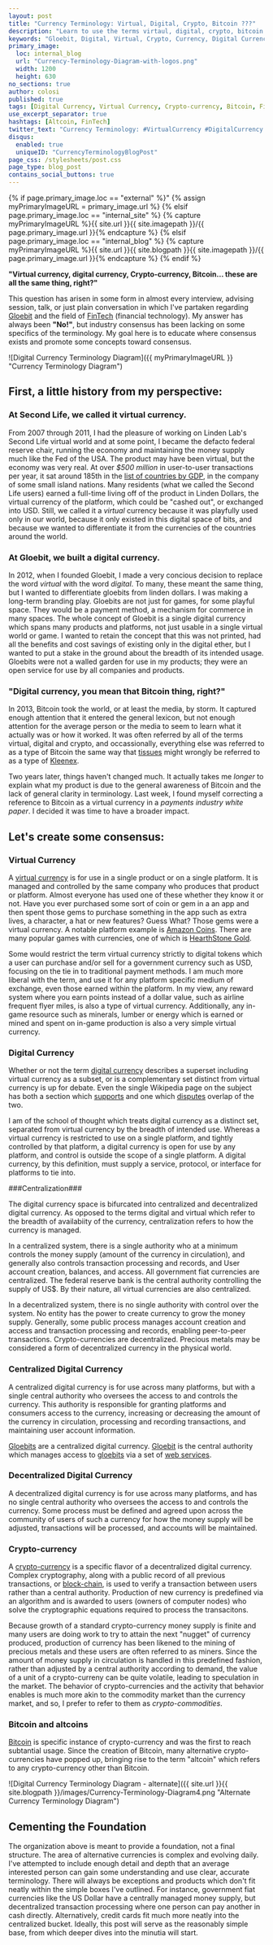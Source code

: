 ```yaml
---
layout: post
title: "Currency Terminology: Virtual, Digital, Crypto, Bitcoin ???"
description: "Learn to use the terms virtaul, digital, crypto, bitcoin and more accurately when discussing Digital Currency and FinTech with this primer driving consensus on foundational base vocabulary."
keywords: "Gloebit, Digital, Virtual, Crypto, Currency, Digital Currency, Virtual Currency, Crypto-currency, Cryptocurrency, Commodity, Crypto-commodity, Cryptocommodity, Bitcoin, Altcoins, FinTech, Centralization, Centralized, Decentralized, Centralized Digital Currency, Decentralized Digital Currency, Second Life, Linden Lab, Linden Dollar, Fed, Money Supply, Consensus, Accuracy, Foundation, Base, Token, Digital Token"
primary_image:
  loc: internal_blog
  url: "Currency-Terminology-Diagram-with-logos.png"
  width: 1200
  height: 630
no_sections: true
author: colosi
published: true
tags: [Digital Currency, Virtual Currency, Crypto-currency, Bitcoin, FinTech]
use_excerpt_separator: true
hashtags: [Altcoin, FinTech]
twitter_text: "Currency Terminology: #VirtualCurrency #DigitalCurrency #CryptoCurrency #Bitcoin ???"
disqus:
  enabled: true
  uniqueID: "CurrencyTerminologyBlogPost"
page_css: /stylesheets/post.css
page_type: blog_post
contains_social_buttons: true
---
```

{% if page.primary_image.loc == "external" %}"
  {% assign myPrimaryImageURL = primary_image.url %}
{% elsif page.primary_image.loc == "internal_site" %}
  {% capture myPrimaryImageURL %}{{ site.url }}{{ site.imagepath }}/{{ page.primary_image.url }}{% endcapture %}
{% elsif page.primary_image.loc == "internal_blog" %}
  {% capture myPrimaryImageURL %}{{ site.url }}{{ site.blogpath }}{{ site.imagepath }}/{{ page.primary_image.url }}{% endcapture %}
{% endif %}

**"Virtual currency, digital currency, Crypto-currency, Bitcoin... these are all the same thing, right?"**

This question has arisen in some form in almost every interview, advising session, talk, or just plain conversation in which I've partaken regarding [Gloebit](https://www.gloebit.com/) and the field of [FinTech](http://en.wikipedia.org/wiki/Financial_technology) (financial technology).  My answer has always been **"No!"**, but industry consensus has been lacking on some specifics of the terminology.  My goal here is to educate where consensus exists and promote some concepts toward consensus.

<!--end_excerpt-->

![Digital Currency Terminology Diagram]({{ myPrimaryImageURL }} "Currency Terminology Diagram")

## First, a little history from my perspective: ##

### At Second Life, we called it virtual currency. ###

From 2007 through 2011, I had the pleasure of working on Linden Lab's Second Life virtual world and at some point, I became the defacto federal reserve chair, running the economy and maintaining the money supply much like the Fed of the USA.  The product may have been virtual, but the economy was very real.  At over *$500 million* in user-to-user transactions per year, it sat around 185th in the [list of countries by GDP](http://en.wikipedia.org/wiki/List_of_countries_by_GDP_%28nominal%29#Lists), in the company of some small island nations.  Many residents (what we called the Second Life users) earned a full-time living off of the product in Linden Dollars, the virtual currency of the platform, which could be "cashed out", or exchanged into USD.  Still, we called it a _virtual_ currency because it was playfully used only in our world, because it only existed in this digital space of bits, and because we wanted to differentiate it from the currencies of the countries around the world.

### At Gloebit, we built a digital currency. ###

In 2012, when I founded Gloebit, I made a very concious decision to replace the word _virtual_ with the word _digital_.  To many, these meant the same thing, but I wanted to differentiate gloebits from linden dollars.  I was making a long-term branding play.  Gloebits are not just for games, for some playful space.  They would be a payment method, a mechanism for commerce in many spaces.  The whole concept of Gloebit is a single digital currency which spans many products and platforms, not just usable in a single virtual world or game.  I wanted to retain the concept that this was not printed, had all the benefits and cost savings of existing only in the digital ether, but I wanted to put a stake in the ground about the breadth of its intended usage.  Gloebits were not a walled garden for use in my products; they were an open service for use by all companies and products.

### "Digital currency, you mean that Bitcoin thing, right?" ###

In 2013, Bitcoin took the world, or at least the media, by storm.  It captured enough attention that it entered the general lexicon, but not enough attention for the average person or the media to seem to learn what it actually was or how it worked.  It was often referred by all of the terms virtual, digital and crypto, and occassionally, everything else was referred to as a type of Bitcoin the same way that [tissues](https://en.wikipedia.org/wiki/Facial_tissue) might wrongly be referred to as a type of [Kleenex](https://www.kleenex.com/).

Two years later, things haven't changed much.  It actually takes me _longer_ to explain what my product is due to the general awareness of Bitcoin and the lack of general clarity in terminology.  Last week, I found myself correcting a reference to Bitcoin as a virtual currency in a _payments industry white paper_.  I decided it was time to have a broader impact.

## Let's create some consensus: ##

### Virtual Currency ###

A [virtual currency](http://en.wikipedia.org/wiki/Virtual_currency) is for use in a single product or on a single platform.  It is managed and controlled by the same company who produces that product or platform.   Almost everyone has used one of these whether they know it or not.  Have you ever purchased some sort of coin or gem in a an app and then spent those gems to purchase something in the app such as extra lives, a character, a hat or new features?  Guess What?  Those gems were a virtual currency.  A notable platform example is [Amazon Coins](http://www.amazon.com/gp/feature.html?docId=1001166401).  There are many popular games with currencies, one of which is [HearthStone Gold](http://hearthstone.gamepedia.com/Gold).

Some would restrict the term virtual currency strictly to digital tokens which a user can purchase and/or sell for a government currency such as USD, focusing on the tie in to traditional payment methods.  I am much more liberal with the term, and use it for any platform specific medium of exchange, even those earned within the platform.  In my view, any reward system where you earn points instead of a dollar value, such as airline frequent flyer miles, is also a type of virtual currency.  Additionally, any in-game resource such as minerals, lumber or energy which is earned or mined and spent on in-game production is also a very simple virtual currency.

### Digital Currency ###

Whether or not the term [digital currency](https://en.wikipedia.org/wiki/Digital_currency) describes a superset including virtual currency as a subset, or is a complementary set distinct from virtual currency is up for debate.  Even the single Wikipedia page on the subject has both a section which [supports](https://en.wikipedia.org/wiki/Digital_currency#Definition) and one which [disputes](https://en.wikipedia.org/wiki/Digital_currency#Digital_versus_virtual_currency) overlap of the two.  

I am of the school of thought which treats digital currency as a distinct set, separated from virtual currency by the breadth of intended use.  Whereas a virtual currency is restricted to use on a single platform, and tightly controlled by that platform, a digital currency is open for use by any platform, and control is outside the scope of a single platform.  A digital currency, by this definition, must supply a service, protocol, or interface for platforms to tie into.

###Centralization###

The digital currency space is bifurcated into centralized and decentralized digital currency.  As opposed to the terms digital and virtual which refer to the breadth of availabiity of the currency, centralization refers to how the currency is managed.  

In a centralized system, there is a single authority who at a minimum controls the money supply (amount of the currency in circulation), and generally also controls transaction processing and records, and User account creation, balances, and access.  All government fiat currencies are centralized.  The federal reserve bank is the central authority controlling the supply of US$.  By their nature, all virtual currencies are also centralized.

In a decentralized system, there is no single authority with control over the system.  No entity has the power to create currency to grow the money supply.  Generally, some public process manages account creation and access and transaction processing and records, enabling peer-to-peer transactions.  Crypto-currencies are decentralized.  Precious metals may be considered a form of decentralized currency in the physical world. 

### Centralized Digital Currency ###

A centralized digital currency is for use across many platforms, but with a single central authority who oversees the access to and controls the currency.  This authority is responsible for granting platforms and consumers access to the currency, increasing or decreasing the amount of the currency in circulation, processing and recording transactions, and maintaining user account information.

[Gloebits](http://dev.gloebit.com/monetize/#gloebits) are a centralized digital currency.  [Gloebit](https://www.gloebit.com) is the central authority which manages access to [gloebits](http://dev.gloebit.com/#monetizing) via a set of [web services](http://dev.gloebit.com).

### Decentralized Digital Currency ###

A decentralized digital currency is for use across many platforms, and has no single central authority who oversees the access to and controls the currency.  Some process must be defined and agreed upon across the community of users of such a currency for how the money supply will be adjusted, transactions will be processed, and accounts will be maintained.

### Crypto-currency ###

A [crypto-currency](http://en.wikipedia.org/wiki/Cryptocurrency) is a specific flavor of a decentralized digital currency.  Complex cryptography, along with a public record of all previous transactions, or [block-chain](https://en.wikipedia.org/wiki/Bitcoin#Block_chain), is used to verify a transaction between users rather than a central authority.  Production of new currency is predefined via an algorithm and is awarded to users (owners of computer nodes) who solve the cryptographic equations required to process the transacitons.

Because growth of a standard crypto-currency money supply is finite and many users are doing work to try to attain the next "nugget" of currency produced, production of currency has been likened to the mining of precious metals and these users are often referred to as miners.  Since the amount of money supply in circulation is handled in this predefined fashion, rather than adjusted by a central authority according to demand, the value of a unit of a crypto-curreny can be quite volatile, leading to speculation in the market.  The behavior of crypto-currencies and the activity that behavior enables is much more akin to the commodity market than the currency market, and so, I prefer to refer to them as _crypto-commodities_.  

### Bitcoin and altcoins ###

[Bitcoin](http://en.wikipedia.org/wiki/Bitcoin) is specific instance of crypto-currency and was the first to reach subtantial usage.  Since the creation of Bitcoin, many alternative crypto-currencies have popped up, bringing rise to the term "altcoin" which refers to any crypto-currency other than Bitcoin.

![Digital Currency Terminology Diagram - alternate]({{ site.url }}{{ site.blogpath }}/images/Currency-Terminology-Diagram4.png "Alternate Currency Terminology Diagram")

## Cementing the Foundation ##

The organization above is meant to provide a foundation, not a final structure.  The area of alternative currencies is complex and evolving daily.  I've attempted to include enough detail and depth that an average interested person can gain some understanding and use clear, accurate terminology.  There will always be exceptions and products which don't fit neatly within the simple boxes I've outlined.  For instance, government fiat currencies like the US Dollar have a centrally managed money supply, but decentralized transaction processing where one person can pay another in cash directly.  Alternatively, credit cards fit much more neatly into the centralized bucket.  Ideally, this post will serve as the reasonably simple base, from which deeper dives into the minutia will start.

